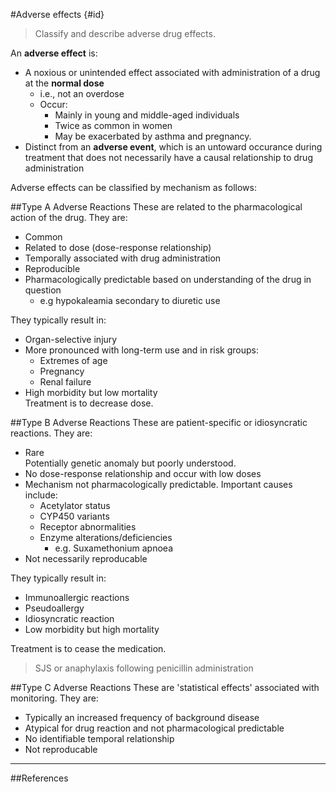 #Adverse effects {#id}
>Classify and describe adverse drug effects.

An **adverse effect** is:
* A noxious or unintended effect associated with administration of a drug at the **normal dose**
    * i.e., not an overdose
    * Occur:
        * Mainly in young and middle-aged individuals
        * Twice as common in women
        * May be exacerbated by asthma and pregnancy.
* Distinct from an **adverse event**, which is an untoward occurance during treatment that does not necessarily have a causal relationship to drug administration

Adverse effects can be classified by mechanism as follows:

##Type A Adverse Reactions
These are related to the pharmacological action of the drug. They are:
* Common
* Related to dose (dose-response relationship)
* Temporally associated with drug administration
* Reproducible
* Pharmacologically predictable based on understanding of the drug in question
    * e.g hypokaleamia secondary to diuretic use

They typically result in:
* Organ-selective injury
* More pronounced with long-term use and in risk groups:
    * Extremes of age
    * Pregnancy
    * Renal failure
* High morbidity but low mortality  
Treatment is to decrease dose.

##Type B Adverse Reactions
These are patient-specific or idiosyncratic reactions. They are:
* Rare  
  Potentially genetic anomaly but poorly understood.
* No dose-response relationship and occur with low doses
* Mechanism not pharmacologically predictable. Important causes include:
    * Acetylator status
    * CYP450 variants
    * Receptor abnormalities
    * Enzyme alterations/deficiencies  
        * e.g. Suxamethonium apnoea
* Not necessarily reproducable

They typically result in:
* Immunoallergic reactions
* Pseudoallergy
* Idiosyncratic reaction
* Low morbidity but high mortality

Treatment is to cease the medication.

> SJS or anaphylaxis following penicillin administration

##Type C Adverse Reactions
These are 'statistical effects' associated with monitoring. They are:
* Typically an increased frequency of background disease
* Atypical for drug reaction and not pharmacological predictable
* No identifiable temporal relationship
* Not reproducable

---
##References
  [^1]: RHB Meyboom, M Lindquist, ACG Egberts. An ABC of Drug-Related Problems. Drug Safety 2000;22:415-23 Available at: http://www.who.int/medicines/areas/quality_safety/safety_efficacy/trainingcourses/abc_course.pdf
  [^2]: Pirmohamed M, Breckenridge AM, Kitteringham NR, Park BK. Adverse drug
reactions. BMJ. 1998 Apr 25;316(7140):1295-8. Open Acces Review. Available at: http://www.ncbi.nlm.nih.gov/pmc/articles/PMC1113033/
[^3]:  Lazarou J, Pomeranz BH, Corey PN. Incidence of adverse drug reactions in hospitalized patients—a meta-analysis of prospective studies. JAMA 1998;279: 1200-5.
